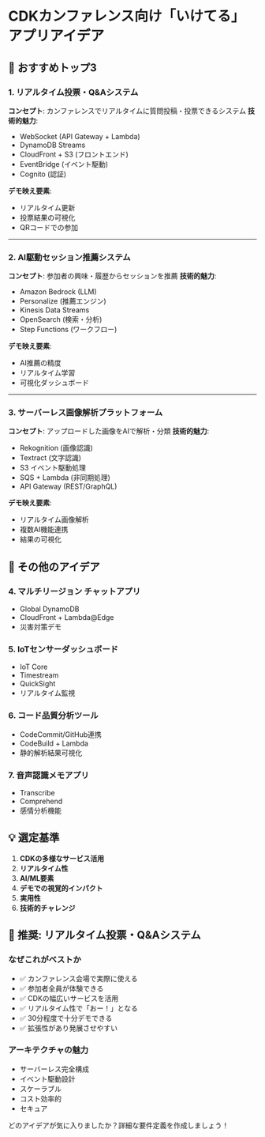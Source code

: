 # CDKカンファレンス向け「いけてる」アプリアイデア

## 🚀 おすすめトップ3

### 1. **リアルタイム投票・Q&Aシステム**
**コンセプト**: カンファレンスでリアルタイムに質問投稿・投票できるシステム
**技術的魅力**:
- WebSocket (API Gateway + Lambda)
- DynamoDB Streams
- CloudFront + S3 (フロントエンド)
- EventBridge (イベント駆動)
- Cognito (認証)

**デモ映え要素**:
- リアルタイム更新
- 投票結果の可視化
- QRコードでの参加

---

### 2. **AI駆動セッション推薦システム**
**コンセプト**: 参加者の興味・履歴からセッションを推薦
**技術的魅力**:
- Amazon Bedrock (LLM)
- Personalize (推薦エンジン)
- Kinesis Data Streams
- OpenSearch (検索・分析)
- Step Functions (ワークフロー)

**デモ映え要素**:
- AI推薦の精度
- リアルタイム学習
- 可視化ダッシュボード

---

### 3. **サーバーレス画像解析プラットフォーム**
**コンセプト**: アップロードした画像をAIで解析・分類
**技術的魅力**:
- Rekognition (画像認識)
- Textract (文字認識)
- S3 イベント駆動処理
- SQS + Lambda (非同期処理)
- API Gateway (REST/GraphQL)

**デモ映え要素**:
- リアルタイム画像解析
- 複数AI機能連携
- 結果の可視化

## 🎯 その他のアイデア

### 4. **マルチリージョン チャットアプリ**
- Global DynamoDB
- CloudFront + Lambda@Edge
- 災害対策デモ

### 5. **IoTセンサーダッシュボード**
- IoT Core
- Timestream
- QuickSight
- リアルタイム監視

### 6. **コード品質分析ツール**
- CodeCommit/GitHub連携
- CodeBuild + Lambda
- 静的解析結果可視化

### 7. **音声認識メモアプリ**
- Transcribe
- Comprehend
- 感情分析機能

## 💡 選定基準

1. **CDKの多様なサービス活用**
2. **リアルタイム性**
3. **AI/ML要素**
4. **デモでの視覚的インパクト**
5. **実用性**
6. **技術的チャレンジ**

## 🎪 推奨: リアルタイム投票・Q&Aシステム

### なぜこれがベストか
- ✅ カンファレンス会場で実際に使える
- ✅ 参加者全員が体験できる
- ✅ CDKの幅広いサービスを活用
- ✅ リアルタイム性で「おー！」となる
- ✅ 30分程度で十分デモできる
- ✅ 拡張性があり発展させやすい

### アーキテクチャの魅力
- サーバーレス完全構成
- イベント駆動設計
- スケーラブル
- コスト効率的
- セキュア

どのアイデアが気に入りましたか？詳細な要件定義を作成しましょう！